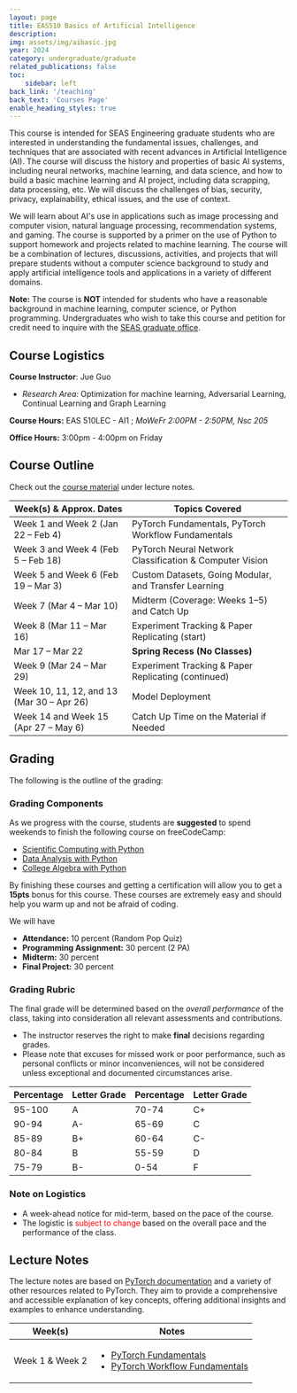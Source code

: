```yaml
---
layout: page
title: EAS510 Basics of Artificial Intelligence
description: 
img: assets/img/aibasic.jpg
year: 2024
category: undergraduate/graduate
related_publications: false
toc:
    sidebar: left
back_link: '/teaching'
back_text: 'Courses Page'
enable_heading_styles: true
---
```

	
<div class="course-description-box">
  <p>This course is intended for SEAS Engineering graduate students who are interested in understanding the fundamental issues, challenges, and techniques that are associated with recent advances in Artificial Intelligence (AI). The course will discuss the history and properties of basic AI systems, including neural networks, machine learning, and data science, and how to build a basic machine learning and AI project, including data scrapping, data processing, etc. We will discuss the challenges of bias, security, privacy, explainability, ethical issues, and the use of context.</p>
  <p>We will learn about AI's use in applications such as image processing and computer vision, natural language processing, recommendation systems, and gaming. The course is supported by a primer on the use of Python to support homework and projects related to machine learning. The course will be a combination of lectures, discussions, activities, and projects that will prepare students without a computer science background to study and apply artificial intelligence tools and applications in a variety of different domains.</p>
  <p class="course-note">
  <strong>Note:</strong> The course is <strong>NOT</strong> intended for students who have a reasonable background in machine learning, computer science, or Python programming. Undergraduates who wish to take this course and petition for credit need to inquire with the <a href="https://engineering.buffalo.edu/home/academics/grad/contact.html">SEAS graduate office</a>.
</p>

</div>

## Course Logistics
**Course Instructor**: Jue Guo 
- *Research Area:* Optimization for machine learning, Adversarial Learning,
Continual Learning and Graph Learning
  
**Course Hours:** EAS  510LEC - AI1 ; *MoWeFr 2:00PM - 2:50PM, Nsc 205*

**Office Hours:** 3:00pm - 4:00pm on Friday


## Course Outline
Check out the [course material](#lecture-notes) under lecture notes. 

<table class="styled-table">
  <thead>
    <tr>
      <th>Week(s) & Approx. Dates</th>
      <th>Topics Covered</th>
    </tr>
  </thead>
  <tbody>
    <!-- Classes start Wednesday, Jan 22, 2025 -->
    <tr>
      <td>Week 1 and Week 2 (Jan 22 – Feb 4)</td>
      <td>PyTorch Fundamentals, PyTorch Workflow Fundamentals</td>
    </tr>
    <tr>
      <td>Week 3 and Week 4 (Feb 5 – Feb 18)</td>
      <td>PyTorch Neural Network Classification & Computer Vision</td>
    </tr>
    <tr>
      <td>Week 5 and Week 6 (Feb 19 – Mar 3)</td>
      <td>Custom Datasets, Going Modular, and Transfer Learning</td>
    </tr>
    <tr>
      <td>Week 7 (Mar 4 – Mar 10)</td>
      <td>Midterm (Coverage: Weeks 1–5) and Catch Up</td>
    </tr>
    <tr>
      <td>Week 8 (Mar 11 – Mar 16)</td>
      <td>Experiment Tracking & Paper Replicating (start)</td>
    </tr>
    <!-- Spring Recess: Mar 17 – Mar 22, No Classes -->
    <tr>
      <td>Mar 17 – Mar 22</td>
      <td><strong>Spring Recess (No Classes)</strong></td>
    </tr>
    <!-- Classes resume Monday, Mar 24 -->
    <tr>
      <td>Week 9 (Mar 24 – Mar 29)</td>
      <td>Experiment Tracking & Paper Replicating (continued)</td>
    </tr>
    <tr>
      <td>Week 10, 11, 12, and 13 (Mar 30 – Apr 26)</td>
      <td>Model Deployment</td>
    </tr>
    <tr>
      <td>Week 14 and Week 15 (Apr 27 – May 6)</td>
      <td>Catch Up Time on the Material if Needed</td>
    </tr>
  </tbody>
</table>


## Grading

The following is the outline of the grading: 

### Grading Components

As we progress with the course, students are **suggested** to spend weekends to finish the following course on freeCodeCamp: 

- [Scientific Computing with Python](https://www.freecodecamp.org/learn/scientific-computing-with-python/)
- [Data Analysis with Python](https://www.freecodecamp.org/learn/data-analysis-with-python/)
- [College Algebra with Python](https://www.freecodecamp.org/learn/college-algebra-with-python/)

By finishing these courses and getting a certification will allow you to get a **15pts** bonus for this course. These courses are extremely easy and should help you warm up and not be afraid of coding.

We will have
- **Attendance:** 10 percent (Random Pop Quiz)
- **Programming Assignment:** 30 percent (2 PA)
- **Midterm:** 30 percent
- **Final Project:** 30 percent 

### Grading Rubric

The final grade will be determined based on the *overall performance* of the class, taking into consideration all relevant assessments and contributions. 
- The instructor reserves the right to make **final** decisions regarding grades. 
- Please note that excuses for missed work or poor performance, such as personal conflicts or minor inconveniences, will not be considered unless exceptional and documented circumstances arise.
 

<table class="styled-table">
  <thead>
    <tr>
      <th>Percentage</th>
      <th>Letter Grade</th>
      <th>Percentage</th>
      <th>Letter Grade</th>
    </tr>
  </thead>
  <tbody>
    <tr>
      <td>95-100</td>
      <td>A</td>
      <td>70-74</td>
      <td>C+</td>
    </tr>
    <tr>
      <td>90-94</td>
      <td>A-</td>
      <td>65-69</td>
      <td>C</td>
    </tr>
    <tr>
      <td>85-89</td>
      <td>B+</td>
      <td>60-64</td>
      <td>C-</td>
    </tr>
    <tr>
      <td>80-84</td>
      <td>B</td>
      <td>55-59</td>
      <td>D</td>
    </tr>
    <tr>
      <td>75-79</td>
      <td>B-</td>
      <td>0-54</td>
      <td>F</td>
    </tr>
  </tbody>
</table>

### Note on Logistics
- A week-ahead notice for mid-term, based on the pace of the course. 
- The logistic is <span style="color:red;">subject to change</span> based on the overall pace and the performance of the class.


## Lecture Notes
The lecture notes are based on [PyTorch documentation](https://pytorch.org/) and a variety of other resources related to PyTorch. They aim to provide a comprehensive and accessible explanation of key concepts, offering additional insights and examples to enhance understanding.

<table class="styled-table">
  <thead>
    <tr>
      <th>Week(s)</th>
      <th>Notes</th>
    </tr>
  </thead>
  <tbody>
    <tr>
      <td>Week 1 & Week 2</td>
      <td>
      <ul> 
      <li><a href="{{ 'assets/courses/basicai/01_pytorch_fundamentals/' | relative_url }}">PyTorch Fundamentals</a></li>
      <li><a href="{{ 'assets/courses/basicai/02_pytorch_workflow/' | relative_url }}">PyTorch Workflow Fundamentals</a></li>
      </ul>
      </td>
    </tr>
  </tbody>
</table>

